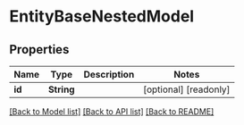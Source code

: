# EntityBaseNestedModel

## Properties
Name | Type | Description | Notes
------------ | ------------- | ------------- | -------------
**id** | **String** |  | [optional] [readonly] 

[[Back to Model list]](../README.md#documentation-for-models) [[Back to API list]](../README.md#documentation-for-api-endpoints) [[Back to README]](../README.md)


